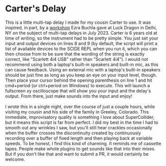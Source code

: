 # Carter's Delay

This is a little multi-tap delay I made for my cousin Carter to use. It was inspired, in part, by a <a href = "https://luckdragon.space/event/z-elements.html">workshop</a> Ezra Buchla gave at Luck Dragon in Delhi, NY on the subject of multi-tap delays in July 2023. Carter is 6 years old at time of writing, so the instrument had to be pretty simple. You just set your input and output devices on lines 8 and 9 (by default, the script will print a list of available devices to the SCIDE REPL when you run it, which you can then choose from to be sure that the wording of the string is exactly correct, like "Scarlett 4i4 USB" rather than "Scarlett 4i4"). I would not recommend using both a laptop's built-in speakers and built-in mic, as this can cause feedback. Using an external mic with a laptop's built-in speakers should be just fine as long as you keep an eye on your input level, though. Then place your cursor behind the opening parenthesis on line 1 and hit cmd+period (or ctrl+period on Windows) to execute. This will launch a fullscreen xy oscilloscope that will show you your input and the delay's output. From there, just make sounds into the input and enjoy!
<br>
<br>
I wrote this in a single night, over the course of just a couple hours, while visiting my cousin and his side of the family in Greeley, Colorado. This immediate, improvisatory quality is something I love about SuperCollider, but it means this script is far from perfect. I did my best in the time I had to smooth out any wrinkles I saw, but you'll still hear crackles occasionally when the buffer crosses the discontinuity created by continuously recording over a buffer of fixed length and then playing back at variable speeds. To be honest, I find this kind of charming. It reminds me of cassette tapes. People make whole plugins to get sounds like that into their mixes. But if you don't like that and want to submit a PR, it would certainly be welcome.
